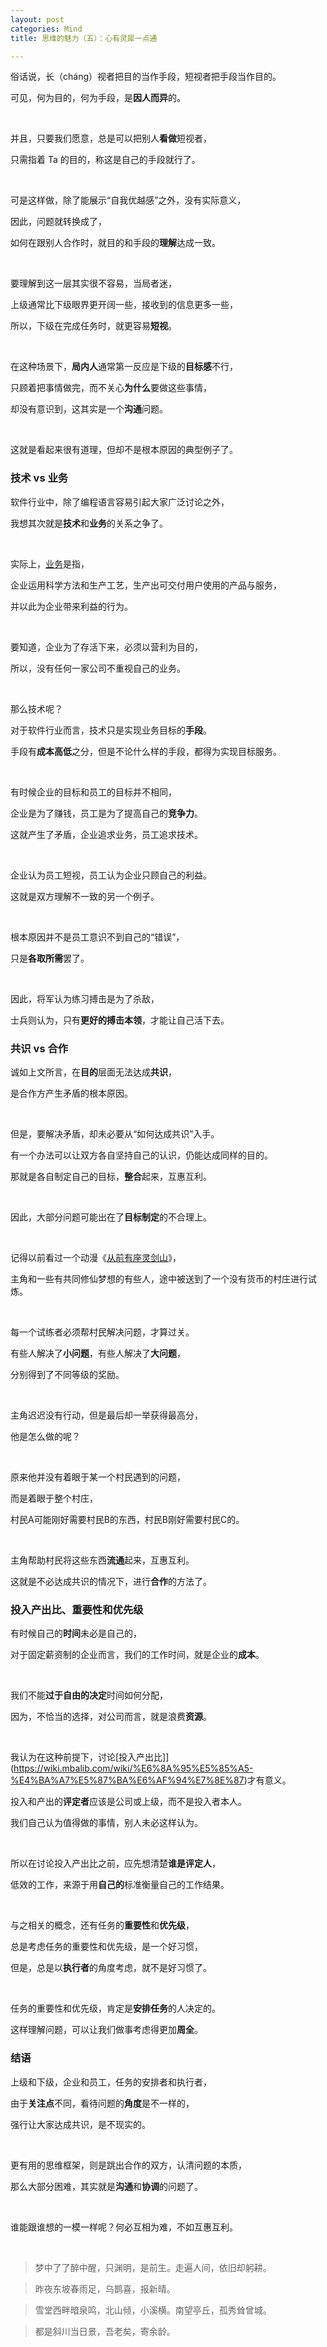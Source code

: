 ```yaml
---
layout: post
categories: Mind
title: 思维的魅力（五）：心有灵犀一点通

---
```


俗话说，长（cháng）视者把目的当作手段，短视者把手段当作目的。

可见，何为目的，何为手段，是**因人而异**的。

<br/>

并且，只要我们愿意，总是可以把别人**看做**短视者，

只需指着 Ta 的目的，称这是自己的手段就行了。

<br/>

可是这样做，除了能展示“自我优越感”之外，没有实际意义，

因此，问题就转换成了，

如何在跟别人合作时，就目的和手段的**理解**达成一致。

<br/>

要理解到这一层其实很不容易，当局者迷，

上级通常比下级眼界更开阔一些，接收到的信息更多一些，

所以，下级在完成任务时，就更容易**短视**。

<br/>

在这种场景下，**局内人**通常第一反应是下级的**目标感**不行，

只顾着把事情做完，而不关心**为什么**要做这些事情，

却没有意识到，这其实是一个**沟通**问题。

<br/>

这就是看起来很有道理，但却不是根本原因的典型例子了。

### 技术 vs 业务

软件行业中，除了编程语言容易引起大家广泛讨论之外，

我想其次就是**技术**和**业务**的关系之争了。

<br/>

实际上，[业务](https://zh.wikipedia.org/wiki/%E4%B8%9A%E5%8A%A1)是指，

企业运用科学方法和生产工艺，生产出可交付用户使用的产品与服务，

并以此为企业带来利益的行为。

<br/>

要知道，企业为了存活下来，必须以营利为目的，

所以，没有任何一家公司不重视自己的业务。

<br/>

那么技术呢？

对于软件行业而言，技术只是实现业务目标的**手段**。

手段有**成本高低**之分，但是不论什么样的手段，都得为实现目标服务。

<br/>

有时候企业的目标和员工的目标并不相同，

企业是为了赚钱，员工是为了提高自己的**竞争力**。

这就产生了矛盾，企业追求业务，员工追求技术。

<br/>

企业认为员工短视，员工认为企业只顾自己的利益。

这就是双方理解不一致的另一个例子。

<br/>

根本原因并不是员工意识不到自己的“错误”，

只是**各取所需**罢了。

<br/>

因此，将军认为练习搏击是为了杀敌，

士兵则认为，只有**更好的搏击本领**，才能让自己活下去。

### 共识 vs 合作

诚如上文所言，在**目的**层面无法达成**共识**，

是合作方产生矛盾的根本原因。

<br/>

但是，要解决矛盾，却未必要从“如何达成共识”入手。

有一个办法可以让双方各自坚持自己的认识，仍能达成同样的目的。

那就是各自制定自己的目标，**整合**起来，互惠互利。

<br/>

因此，大部分问题可能出在了**目标制定**的不合理上。

<br/>

记得以前看过一个动漫《[从前有座灵剑山](https://zh.wikipedia.org/wiki/%E4%BB%8E%E5%89%8D%E6%9C%89%E5%BA%A7%E7%81%B5%E5%89%91%E5%B1%B1)》，

主角和一些有共同修仙梦想的有些人，途中被送到了一个没有货币的村庄进行试炼。

<br/>

每一个试练者必须帮村民解决问题，才算过关。

有些人解决了**小问题**，有些人解决了**大问题**，

分别得到了不同等级的奖励。

<br/>

主角迟迟没有行动，但是最后却一举获得最高分，

他是怎么做的呢？

<br/>

原来他并没有着眼于某一个村民遇到的问题，

而是着眼于整个村庄，

村民A可能刚好需要村民B的东西，村民B刚好需要村民C的。

<br/>

主角帮助村民将这些东西**流通**起来，互惠互利。

这就是不必达成共识的情况下，进行**合作**的方法了。

### 投入产出比、重要性和优先级

有时候自己的**时间**未必是自己的，

对于固定薪资制的企业而言，我们的工作时间，就是企业的**成本**。

<br/>

我们不能**过于自由的决定**时间如何分配，

因为，不恰当的选择，对公司而言，就是浪费**资源**。

<br/>

我认为在这种前提下，讨论[投入产出比]](https://wiki.mbalib.com/wiki/%E6%8A%95%E5%85%A5-%E4%BA%A7%E5%87%BA%E6%AF%94%E7%8E%87)才有意义。

投入和产出的**评定者**应该是公司或上级，而不是投入者本人。

我们自己认为值得做的事情，别人未必这样认为。

<br/>

所以在讨论投入产出比之前，应先想清楚**谁是评定人**，

低效的工作，来源于用**自己的**标准衡量自己的工作结果。

<br/>

与之相关的概念，还有任务的**重要性**和**优先级**，

总是考虑任务的重要性和优先级，是一个好习惯，

但是，总是以**执行者**的角度考虑，就不是好习惯了。

<br/>

任务的重要性和优先级，肯定是**安排任务**的人决定的。

这样理解问题，可以让我们做事考虑得更加**周全**。

### 结语

上级和下级，企业和员工，任务的安排者和执行者，

由于**关注点**不同，看待问题的**角度**是不一样的，

强行让大家达成共识，是不现实的。

<br/>

更有用的思维框架，则是跳出合作的双方，认清问题的本质，

那么大部分困难，其实就是**沟通**和**协调**的问题了。

<br/>

谁能跟谁想的一模一样呢？何必互相为难，不如互惠互利。

<br/>

> 梦中了了醉中醒，只渊明，是前生。走遍人间，依旧却躬耕。

> 昨夜东坡春雨足，乌鹊喜，报新晴。

> 雪堂西畔暗泉鸣，北山倾，小溪横。南望亭丘，孤秀耸曾城。

> 都是斜川当日景，吾老矣，寄余龄。
